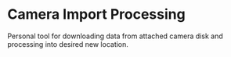 # Camera Import Processing
 Personal tool for downloading data from attached camera disk and processing into desired new location.
